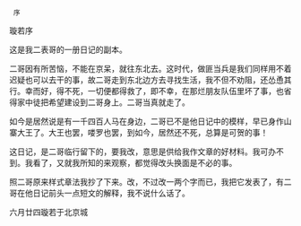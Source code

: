      序 

   璇若序 

   这是我二表哥的一册日记的副本。 

   二哥因有所苦恼，不能在京呆，就往东北去。这时代，做匪当兵是我们同样用不着迟疑也可以去干的事，故二哥走到东北边方去寻找生活，我不但不劝阻，还怂恿其行。幸而好，得不死，一切便都得救了，即不幸，在那烂朋友队伍里坏了事，也省得家中徒把希望建设到二哥身上。二哥当真就走了。

   如今是居然说是有一千四百人马在身边，二哥已不是他日记中的模样，早已身作山寨大王了。大王也罢，喽罗也罢，到如今，居然还不死，总算是可贺的事！ 

   这日记，是二哥临行留下的，要我改，意思是供给我作文章的好材料。我可办不到。我看了，又就我所知的来观察，都觉得改头换面是不必的事。 

   照二哥原来样式章法我抄了下来。改，不过改一两个字而已，我把它发表了，有二哥在他日记前头一点短文的解释，我不说什么话了。 

   六月廿四璇若于北京城 

